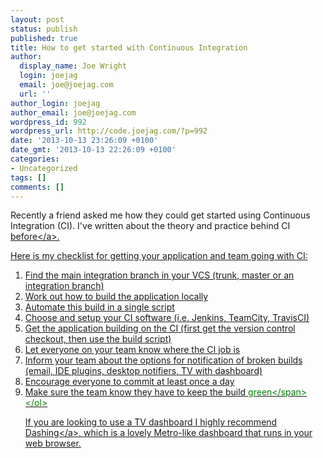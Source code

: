 ```yaml
---
layout: post
status: publish
published: true
title: How to get started with Continuous Integration
author:
  display_name: Joe Wright
  login: joejag
  email: joe@joejag.com
  url: ''
author_login: joejag
author_email: joe@joejag.com
wordpress_id: 992
wordpress_url: http://code.joejag.com/?p=992
date: '2013-10-13 23:26:09 +0100'
date_gmt: '2013-10-13 22:26:09 +0100'
categories:
- Uncategorized
tags: []
comments: []
---
```

<p>Recently a friend asked me how they could get started using Continuous Integration (CI). I've written about the theory and practice  behind CI <a href="http:&#47;&#47;code.joejag.com&#47;2009&#47;continuous-integration&#47;">before<&#47;a>.</p>
<p>Here is my checklist for getting your application and team going with CI:</p>
<ol>
<li> Find the main integration branch in your VCS (trunk, master or an integration branch)
<li> Work out how to build the application locally
<li> Automate this build in a single script
<li> Choose and setup your CI software (i.e. Jenkins, TeamCity, TravisCI)
<li> Get the application building on the CI (first get the version control checkout, then use the build script)
<li> Let everyone on your team know where the CI job is
<li> Inform your team about the options for notification of broken builds (email, IDE plugins, desktop notifiers, TV with dashboard)
<li> Encourage everyone to commit at least once a day
<li> Make sure the team know they have to keep the build <span style='color: green'>green<&#47;span><br />
<&#47;ol></p>
<p>If you are looking to use a TV dashboard I highly recommend <a href="http:&#47;&#47;shopify.github.io&#47;dashing&#47;">Dashing<&#47;a>, which is a lovely Metro-like dashboard that runs in your web browser.</p>
